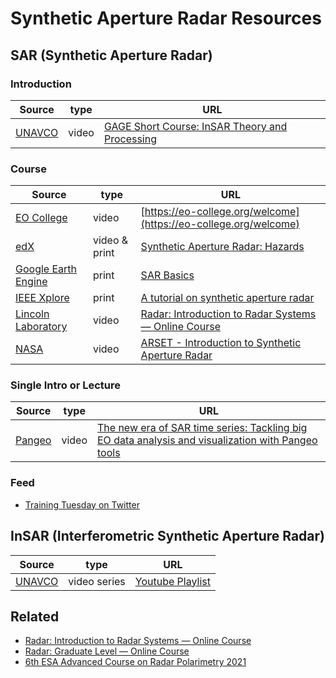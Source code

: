 # Synthetic Aperture Radar Resources

## SAR (Synthetic Aperture Radar)

### Introduction
Source | type | URL
------ | ---- | ---
[UNAVCO](https://www.unavco.org/) | video | [GAGE Short Course: InSAR Theory and Processing](https://www.youtube.com/watch?v=P2Boe7paohs)


### Course
Source | type | URL
------ | ---- | ---
[EO College](https://eo-college.org) | video | [https://eo-college.org/welcome](https://eo-college.org/welcome)
[edX](https://www.edx.org/) | video & print | [Synthetic Aperture Radar: Hazards](https://www.edx.org/course/sar-hazards)
[Google Earth Engine](https://earthengine.google.com/) | print | [SAR Basics](https://developers.google.com/earth-engine/tutorials/community/sar-basics)
[IEEE Xplore](https://ieeexplore.ieee.org) | print | [A tutorial on synthetic aperture radar](https://ieeexplore.ieee.org/document/6504845)
[Lincoln Laboratory](https://www.ll.mit.edu) | video | [Radar: Introduction to Radar Systems — Online Course](https://www.ll.mit.edu/outreach/radar-introduction-radar-systems-online-course)
[NASA](https://appliedsciences.nasa.gov/) | video | [ARSET - Introduction to Synthetic Aperture Radar](https://appliedsciences.nasa.gov/join-mission/training/english/arset-introduction-synthetic-aperture-radar)

### Single Intro or Lecture
Source | type | URL
------ | ---- | ---
[Pangeo](https://discourse.pangeo.io/) | video | [The new era of SAR time series: Tackling big EO data analysis and visualization with Pangeo tools](https://discourse.pangeo.io/t/may-12-2021-the-new-era-of-sar-time-series-tackling-big-eo-data-analysis-and-visualization-with-pangeo-tools/1475)

### Feed
* [Training Tuesday on Twitter](https://twitter.com/search?q=%23TrainingTuesday%20%40sistersofSAR&src=typed_query)


## InSAR (Interferometric Synthetic Aperture Radar) 
Source | type | URL
------ | ---- | ---
[UNAVCO](https://www.unavco.org/) | video series | [Youtube Playlist](https://www.youtube.com/user/unavcovideos/playlists)

## Related
* [Radar: Introduction to Radar Systems — Online Course](https://www.ll.mit.edu/outreach/radar-introduction-radar-systems-online-course)
* [Radar: Graduate Level — Online Course](https://www.ll.mit.edu/outreach/radar-graduate-level-online-course)
* [6th ESA Advanced Course on Radar Polarimetry 2021](https://eo4society.esa.int/event/6th-advanced-polarimetry-2021/)
